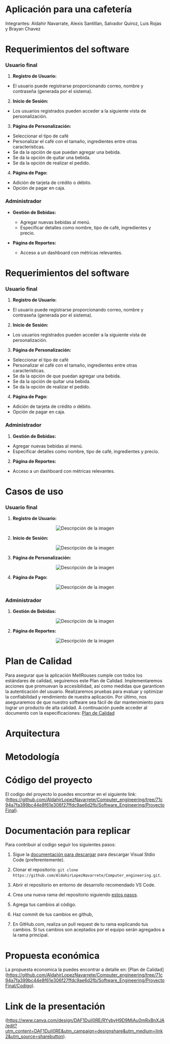 
# Aplicación para una cafetería

Integrantes: Aldahir Navarrate, Alexis Santillan, Salvador Quiroz, Luis Rojas y Brayan Chavez

# Requerimientos del software

### Usuario final

1. **Registro de Usuario:**
  - El usuario puede registrarse proporcionando correo, nombre y contraseña (generada por el sistema).

2. **Inicio de Sesión:**
  - Los usuarios registrados pueden acceder a la siguiente vista de personalización. 

3. **Página de Personalización:**
  - Seleccionar el tipo de café
- Personalizar el café con el tamaño, ingredientes entre otras características. 
- Se da la opción de que puedan agregar una bebida.
- Se da la opción de quitar una bebida.
- Se da la opción de realizar el pedido. 

4. **Página de Pago:**
  - Adición de tarjeta de crédito o débito.
  - Opción de pagar en caja.

### Administrador

- **Gestión de Bebidas:**
  - Agregar nuevas bebidas al menú.
  - Especificar detalles como nombre, tipo de café, ingredientes y precio.

- **Página de Reportes:**
  - Acceso a un dashboard con métricas relevantes.

# Requerimientos del software

### Usuario final

1. **Registro de Usuario:**
  - El usuario puede registrarse proporcionando correo, nombre y contraseña (generada por el sistema).

2. **Inicio de Sesión:**
  - Los usuarios registrados pueden acceder a la siguiente vista de personalización. 

3. **Página de Personalización:**
  - Seleccionar el tipo de café
- Personalizar el café con el tamaño, ingredientes entre otras características. 
- Se da la opción de que puedan agregar una bebida.
- Se da la opción de quitar una bebida.
- Se da la opción de realizar el pedido. 

4. **Página de Pago:**
  - Adición de tarjeta de crédito o débito.
  - Opción de pagar en caja.

### Administrador

1. **Gestión de Bebidas:**
  - Agregar nuevas bebidas al menú.
  - Especificar detalles como nombre, tipo de café, ingredientes y precio.

2. **Página de Reportes:**
  - Acceso a un dashboard con métricas relevantes.


# Casos de uso
### Usuario final

1. **Registro de Usuario:**

<p align="center">
  <img src="https://github.com/AldahirLopezNavarrete/Computer_engineering/blob/e806f3d6e3d9d5a0f107dc25e00e198f1012cb25/Software_Engineering/ProyectoFinal/RegistroUsuario.PNG" alt="Descripción de la imagen">
</p>

2. **Inicio de Sesión:**
<p align="center">
  <img src="https://github.com/AldahirLopezNavarrete/Computer_engineering/blob/fc034ce4ecffb281aaa81f0b3ae58bb9392f7b83/Software_Engineering/ProyectoFinal/InicioSesion.PNG" alt="Descripción de la imagen">
</p>

3. **Página de Personalización:**

<p align="center">
  <img src="https://github.com/AldahirLopezNavarrete/Computer_engineering/blob/8d14f693711186a4bda94587644db4650beb93a6/Software_Engineering/ProyectoFinal/BusquedaBebidas.PNG" alt="Descripción de la imagen">
</p>

4. **Página de Pago:**

<p align="center">
  <img src="https://github.com/AldahirLopezNavarrete/Computer_engineering/blob/8d14f693711186a4bda94587644db4650beb93a6/Software_Engineering/ProyectoFinal/Pago.PNG" alt="Descripción de la imagen">
</p>

### Administrador

1. **Gestión de Bebidas:**

<p align="center">
  <img src="https://github.com/AldahirLopezNavarrete/Computer_engineering/blob/8d14f693711186a4bda94587644db4650beb93a6/Software_Engineering/ProyectoFinal/GestionBebidas.PNG" alt="Descripción de la imagen">
</p>

2. **Página de Reportes:**
 <p align="center">
  <img src="https://github.com/AldahirLopezNavarrete/Computer_engineering/blob/8d14f693711186a4bda94587644db4650beb93a6/Software_Engineering/ProyectoFinal/Reportes.PNG" alt="Descripción de la imagen">
</p>

# Plan de Calidad
Para asegurar que la aplicación MellRouses cumple con todos los estándares de calidad, seguiremos este Plan de Calidad. Implementaremos acciones que promuevan la accesibilidad, así como medidas que garanticen la autenticación del usuario. Realizaremos pruebas para evaluar y optimizar la confiabilidad y rendimiento de nuestra aplicación. Por último, nos aseguraremos de que nuestro software sea fácil de dar mantenimiento para lograr un producto de alta calidad. A continuación puede acceder al documento con la especificaciones: [Plan de Calidad](https://github.com/AldahirLopezNavarrete/Computer_engineering/blob/8f6fa2bba5886363fd4f78ae78b5dbaaf03edb99/Software_Engineering/ProyectoFinal/Plan%20de%20Calidad.md)

# Arquitectura

# Metodología

# Código del proyecto

El codigo del proyecto lo puedes encontrar en el siguiente link:(https://github.com/AldahirLopezNavarrete/Computer_engineering/tree/71c94a7fa399bc44e8f61e306f27ffdc9ae6d2fb/Software_Engineering/ProyectoFinal).

# Documentación para replicar

Para contribuir al codigo seguir los siguientes pasos:

1. Sigue la [documentación para descargar](https://code.visualstudio.com/) para descargar Visual Stdio Code (preferentemente). 

2. Clonar el repositorio: `git clone https://github.com/AldahirLopezNavarrete/Computer_engineering.git`.

3. Abrir el repositorio en entorno de desarrollo recomendado VS Code. 

4. Crea una nueva rama del repositorio siguiendo [estos pasos](https://dx.appirio.com/vcs-git/git-with-vs-code/#:~:text=Create%20Branches&text=In%20Visual%20Studio%20Code%2C%20you,command%20into%20the%20input%20bar).

5. Agrega tus cambios al código.

6. Haz commit de tus cambios en github, 

8. En GitHub.com, realiza un pull request de tu rama explicando tus cambios. Si tus cambios son aceptados por el equipo serán agregados a la rama principal. 

# Propuesta económica

La propuesta economica la puedes encontrar a detalle en: [Plan de Calidad] (https://github.com/AldahirLopezNavarrete/Computer_engineering/tree/71c94a7fa399bc44e8f61e306f27ffdc9ae6d2fb/Software_Engineering/ProyectoFinal/Codigo).


# Link de la presentación
(https://www.canva.com/design/DAF1DuiI0RE/RYybyH9D9MiAu0mRxBnXJA/edit?utm_content=DAF1DuiI0RE&utm_campaign=designshare&utm_medium=link2&utm_source=sharebutton).
